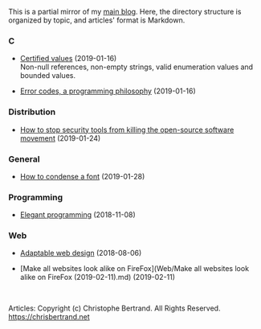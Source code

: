 This is a partial mirror of my [main
blog](https://chrisbertrandprogramer.wordpress.com/). Here, the directory
structure is organized by topic, and articles' format is Markdown.

### C

-   [Certified values](C%23/Certified%20values%20(2019-01-16).md) (2019-01-16)  
    Non-null references, non-empty strings, valid enumeration values and bounded
    values.

-   [Error codes, a programming
    philosophy](C%23/Error%20codes,%20a%20programming%20philosophy%20(2019-01-16).md)
    (2019-01-16)

### Distribution

-   [How to stop security tools from killing the open-source software
    movement](Distribution/How%20to%20stop%20security%20tools%20from%20killing%20the%20open-source%20software%20movement%20(2019-01-24).md)
    (2019-01-24)

### General

-   [How to condense a
    font](General/How%20to%20condense%20a%20font%20(2019-01-28).md) (2019-01-28)

### Programming

-   [Elegant programming](Programming/Elegant%20programming%20(2018-11-08).md)
    (2018-11-08)

### Web

-   [Adaptable web design](Web/Adaptable%20web%20design%20(2018-08-06).md)
    (2018-08-06)

-   [Make all websites look alike on FireFox](Web/Make all websites look alike
    on FireFox (2019-02-11).md) (2019-02-11)

 

Articles: Copyright (c) Christophe Bertrand. All Rights Reserved.
https://chrisbertrand.net
